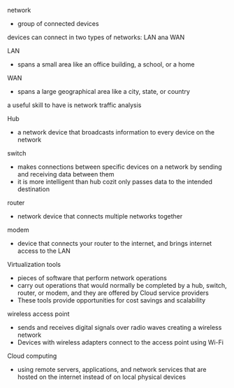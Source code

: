 network
- group of connected devices

devices can connect in two types of networks: LAN ana WAN

LAN
- spans a small area like an office building, a school, or a home

WAN
- spans a large geographical area like a city, state, or country

a useful skill to have is network traffic analysis

Hub
- a network device that broadcasts information to every device on the network

switch
- makes connections between specific devices on a network by sending and receiving data between them
- it is more intelligent than hub cozit only passes data to the intended destination

router
- network device that connects multiple networks together

modem
- device that connects your router to the internet, and brings internet access to the LAN

Virtualization tools 
- pieces of software that perform network operations
- carry out operations that would normally be completed by a hub, switch, router, or modem, and they are offered by Cloud service providers
- These tools provide opportunities for cost savings and scalability

wireless access point
- sends and receives digital signals over radio waves creating a wireless network
- Devices with wireless adapters connect to the access point using Wi-Fi

Cloud computing
- using remote servers, applications, and network services that are hosted on the internet instead of on local physical devices
